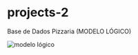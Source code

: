 # projects-2
Base de Dados Pizzaria (MODELO LÓGICO)


![modelo lógico](https://github.com/thsmaciel/projects-2/assets/166454421/fd821a99-1b2b-4bae-99c1-f6b362cd56dc)
